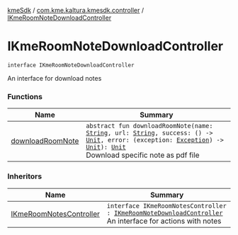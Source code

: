 [kmeSdk](../../index.md) / [com.kme.kaltura.kmesdk.controller](../index.md) / [IKmeRoomNoteDownloadController](./index.md)

# IKmeRoomNoteDownloadController

`interface IKmeRoomNoteDownloadController`

An interface for download notes

### Functions

| Name | Summary |
|---|---|
| [downloadRoomNote](download-room-note.md) | `abstract fun downloadRoomNote(name: `[`String`](https://kotlinlang.org/api/latest/jvm/stdlib/kotlin/-string/index.html)`, url: `[`String`](https://kotlinlang.org/api/latest/jvm/stdlib/kotlin/-string/index.html)`, success: () -> `[`Unit`](https://kotlinlang.org/api/latest/jvm/stdlib/kotlin/-unit/index.html)`, error: (exception: `[`Exception`](https://developer.android.com/reference/java/lang/Exception.html)`) -> `[`Unit`](https://kotlinlang.org/api/latest/jvm/stdlib/kotlin/-unit/index.html)`): `[`Unit`](https://kotlinlang.org/api/latest/jvm/stdlib/kotlin/-unit/index.html)<br>Download specific note as pdf file |

### Inheritors

| Name | Summary |
|---|---|
| [IKmeRoomNotesController](../-i-kme-room-notes-controller/index.md) | `interface IKmeRoomNotesController : `[`IKmeRoomNoteDownloadController`](./index.md)<br>An interface for actions with notes |
